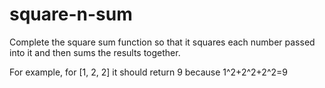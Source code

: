 # square-n-sum

Complete the square sum function so that it squares each number passed into it and then sums the results together.

For example, for [1, 2, 2] it should return 9 because 
1^2+2^2+2^2=9



